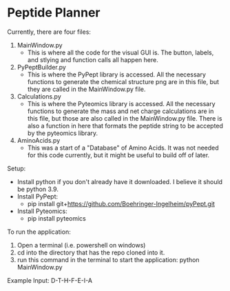 # Peptide Planner


Currently, there are four files:
1. MainWindow.py
    - This is where all the code for the visual GUI is. The button, labels, and stlying and function calls all happen here.
2. PyPeptBuilder.py 
    - This is where the PyPept library is accessed. All the necessary functions to generate the chemical structure png are in this file, but they are called in the MainWindow.py file.
3. Calculations.py
    - This is where the Pyteomics library is accessed. All the necessary functions to generate the mass and net charge calculations are in this file, but those are also called in the MainWindow.py file. There is also a function in here that formats the peptide string to be accepted by the pyteomics library.
4. AminoAcids.py
    - This was a start of a "Database" of Amino Acids. It was not needed for this code currently, but it might be useful to build off of later.


Setup:
- Install python if you don't already have it downloaded. I believe it should be python 3.9.
- Install PyPept:
    - pip install git+https://github.com/Boehringer-Ingelheim/pyPept.git
- Install Pyteomics:
    - pip install pyteomics
 

To run the application:
1. Open a terminal (i.e. powershell on windows)
2. cd into the directory that has the repo cloned into it.
3. run this command in the terminal to start the application:
    python MainWindow.py

Example Input:
    D-T-H-F-E-I-A
